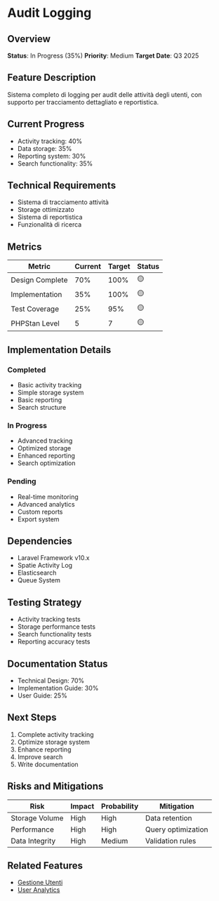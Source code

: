 # Audit Logging

## Overview
**Status**: In Progress (35%)
**Priority**: Medium
**Target Date**: Q3 2025

## Feature Description
Sistema completo di logging per audit delle attività degli utenti, con supporto per tracciamento dettagliato e reportistica.

## Current Progress
- Activity tracking: 40%
- Data storage: 35%
- Reporting system: 30%
- Search functionality: 35%

## Technical Requirements
- Sistema di tracciamento attività
- Storage ottimizzato
- Sistema di reportistica
- Funzionalità di ricerca

## Metrics
| Metric | Current | Target | Status |
|--------|---------|---------|---------|
| Design Complete | 70% | 100% | 🟡 |
| Implementation | 35% | 100% | 🟡 |
| Test Coverage | 25% | 95% | 🟡 |
| PHPStan Level | 5 | 7 | 🟡 |

## Implementation Details
### Completed
- Basic activity tracking
- Simple storage system
- Basic reporting
- Search structure

### In Progress
- Advanced tracking
- Optimized storage
- Enhanced reporting
- Search optimization

### Pending
- Real-time monitoring
- Advanced analytics
- Custom reports
- Export system

## Dependencies
- Laravel Framework v10.x
- Spatie Activity Log
- Elasticsearch
- Queue System

## Testing Strategy
- Activity tracking tests
- Storage performance tests
- Search functionality tests
- Reporting accuracy tests

## Documentation Status
- Technical Design: 70%
- Implementation Guide: 30%
- User Guide: 25%

## Next Steps
1. Complete activity tracking
2. Optimize storage system
3. Enhance reporting
4. Improve search
5. Write documentation

## Risks and Mitigations
| Risk | Impact | Probability | Mitigation |
|------|---------|-------------|------------|
| Storage Volume | High | High | Data retention |
| Performance | High | High | Query optimization |
| Data Integrity | High | Medium | Validation rules |

## Related Features
- [Gestione Utenti](./gestione-utenti.md)
- [User Analytics](./user-analytics.md) 